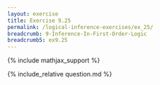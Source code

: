 ```yaml
---
layout: exercise
title: Exercise 9.25
permalink: /logical-inference-exercises/ex_25/
breadcrumb: 9-Inference-In-First-Order-Logic
breadcrumb5: ex9.25
---
```


{% include mathjax_support %}

<div id="hiddden">{% include_relative question.md %}</div>